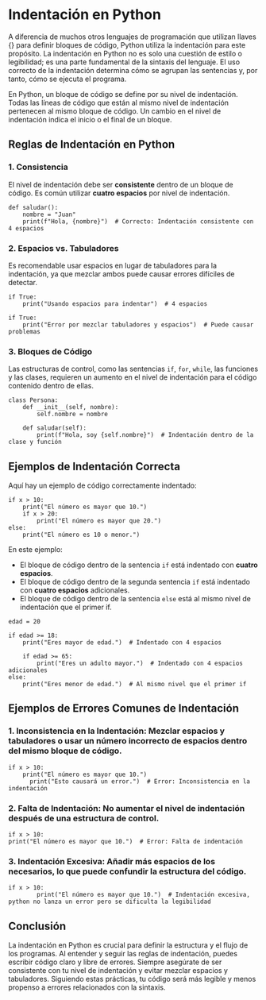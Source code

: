 # Indentación en Python
A diferencia de muchos otros lenguajes de programación que utilizan llaves {} para definir bloques de código, Python utiliza la indentación para este propósito. La indentación en Python no es solo una cuestión de estilo o legibilidad; es una parte fundamental de la sintaxis del lenguaje. El uso correcto de la indentación determina cómo se agrupan las sentencias y, por tanto, cómo se ejecuta el programa.

En Python, un bloque de código se define por su nivel de indentación. Todas las líneas de código que están al mismo nivel de indentación pertenecen al mismo bloque de código. Un cambio en el nivel de indentación indica el inicio o el final de un bloque.

## Reglas de Indentación en Python

### 1. Consistencia
El nivel de indentación debe ser **consistente** dentro de un bloque de código. Es común utilizar **cuatro espacios** por nivel de indentación.

```
def saludar():
    nombre = "Juan"
    print(f"Hola, {nombre}")  # Correcto: Indentación consistente con 4 espacios
```

### 2. Espacios vs. Tabuladores
Es recomendable usar espacios en lugar de tabuladores para la indentación, ya que mezclar ambos puede causar errores difíciles de detectar.

```
if True:
    print("Usando espacios para indentar")  # 4 espacios
```

```
if True:
	print("Error por mezclar tabuladores y espacios")  # Puede causar problemas
```

### 3. Bloques de Código
Las estructuras de control, como las sentencias `if`, `for`, `while`, las funciones y las clases, requieren un aumento en el nivel de indentación para el código contenido dentro de ellas.

```
class Persona:
    def __init__(self, nombre):
        self.nombre = nombre

    def saludar(self):
        print(f"Hola, soy {self.nombre}")  # Indentación dentro de la clase y función
```

## Ejemplos de Indentación Correcta
Aquí hay un ejemplo de código correctamente indentado:

```
if x > 10:
    print("El número es mayor que 10.")
    if x > 20:
        print("El número es mayor que 20.")
else:
    print("El número es 10 o menor.")
```
En este ejemplo:
- El bloque de código dentro de la sentencia `if` está indentado con **cuatro espacios**.
- El bloque de código dentro de la segunda sentencia `if` está indentado con **cuatro espacios** adicionales.
- El bloque de código dentro de la sentencia `else` está al mismo nivel de indentación que el primer if.

```
edad = 20

if edad >= 18:
    print("Eres mayor de edad.")  # Indentado con 4 espacios
    
    if edad >= 65:
        print("Eres un adulto mayor.")  # Indentado con 4 espacios adicionales
else:
    print("Eres menor de edad.")  # Al mismo nivel que el primer if
```

## Ejemplos de Errores Comunes de Indentación

### 1. Inconsistencia en la Indentación: Mezclar espacios y tabuladores o usar un número incorrecto de espacios dentro del mismo bloque de código.
```
if x > 10:
    print("El número es mayor que 10.")
      print("Esto causará un error.")  # Error: Inconsistencia en la indentación
```

### 2. Falta de Indentación: No aumentar el nivel de indentación después de una estructura de control.
```
if x > 10:
print("El número es mayor que 10.")  # Error: Falta de indentación
```

### 3. Indentación Excesiva: Añadir más espacios de los necesarios, lo que puede confundir la estructura del código.
```
if x > 10:
        print("El número es mayor que 10.")  # Indentación excesiva, python no lanza un error pero se dificulta la legibilidad
```

## Conclusión
La indentación en Python es crucial para definir la estructura y el flujo de los programas. Al entender y seguir las reglas de indentación, puedes escribir código claro y libre de errores. Siempre asegúrate de ser consistente con tu nivel de indentación y evitar mezclar espacios y tabuladores. Siguiendo estas prácticas, tu código será más legible y menos propenso a errores relacionados con la sintaxis.
